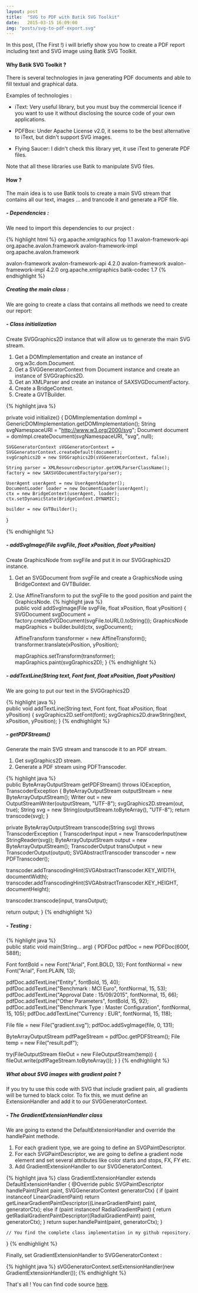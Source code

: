 ```yaml
---
layout: post
title:  "SVG to PDF with Batik SVG Toolkit"
date:   2015-03-15 16:09:00
img: "posts/svg-to-pdf-export.svg"
---
```


In this post, (The First !) i will briefly show you how to create a PDF report including text and SVG image using Batik SVG Toolkit. 

#### Why Batik SVG Toolkit ?

There is several technologies in java generating PDF documents and able to fill textual and graphical data.

Examples of technologies : 

+ iText: Very useful library, but you must buy the commercial licence if you want to use it without disclosing the source code of your own applications.

+ PDFBox: Under Apache License v2.0, it seems to be the best alternative to iText, but didn't support SVG images.

+ Flying Saucer: I didn't check this library yet, it use iText to generate PDF files. 

Note that all these libraries use Batik to manipulate SVG files.
 
#### How ?

The main idea is to use Batik tools to create a main SVG stream that contains all our text, images ... and trancode it and generate a PDF file.

##### - Dependencies :

We need to import this dependencies to our project : 

{% highlight html %}
<dependency>
 <groupId>org.apache.xmlgraphics</groupId>
 <artifactId>fop</artifactId>
 <version>1.1</version>
 <exclusions>
  <exclusion>
   <artifactId>avalon-framework-api</artifactId>
   <groupId>org.apache.avalon.framework</groupId>
  </exclusion>
  <exclusion>
   <artifactId>avalon-framework-impl</artifactId>
   <groupId>org.apache.avalon.framework</groupId>
  </exclusion>
 </exclusions>
</dependency>
<!-- these two are to correct issues in fop dependency -->
<dependency>
 <groupId>avalon-framework</groupId>
 <artifactId>avalon-framework-api</artifactId>
 <version>4.2.0</version>
</dependency>
<dependency>
 <groupId>avalon-framework</groupId>
 <artifactId>avalon-framework-impl</artifactId>
 <version>4.2.0</version>
</dependency>
<dependency>
 <groupId>org.apache.xmlgraphics</groupId>
 <artifactId>batik-codec</artifactId>
 <version>1.7</version>
</dependency>
{% endhighlight %}

##### Creating the main class :

We are going to create a class that contains all methods we need to create our report:

##### - Class initialization
Create SVGGraphics2D instance that will allow us to generate the main SVG stream.

1.  Get a DOMImplementation and create an instance of org.w3c.dom.Document.
2.  Get a SVGGeneratorContext from Document instance and create an instance of SVGGraphics2D.
3.  Get an XMLParser and create an instance of SAXSVGDocumentFactory.
4.  Create a BridgeContext.
5.  Create a GVTBuilder.

{% highlight java %}

private void initialize() {
    DOMImplementation domImpl = GenericDOMImplementation.getDOMImplementation();
    String svgNamespaceURI = "http://www.w3.org/2000/svg";
    Document document = domImpl.createDocument(svgNamespaceURI, "svg", null);
    
    SVGGeneratorContext sVGGeneratorContext = SVGGeneratorContext.createDefault(document);
    svgGraphics2D = new SVGGraphics2D(sVGGeneratorContext, false);
    
    String parser = XMLResourceDescriptor.getXMLParserClassName();
    factory = new SAXSVGDocumentFactory(parser);
    
    UserAgent userAgent = new UserAgentAdapter();
    DocumentLoader loader = new DocumentLoader(userAgent);
    ctx = new BridgeContext(userAgent, loader);
    ctx.setDynamicState(BridgeContext.DYNAMIC);
    
    builder = new GVTBuilder();
}

{% endhighlight %}

##### - addSvgImage(File svgFile, float xPosition, float yPosition)
Create GraphicsNode from svgFile and put it in our SVGGraphics2D instance.

1. Get an SVGDocument from svgFile and create a GraphicsNode using BridgeContext and GVTBuilder.
2. Use AffineTransform to put the svgFile to the good position and paint the GraphicsNode.
{% highlight java %}  
    public void addSvgImage(File svgFile, float xPosition, float yPosition) {
    SVGDocument svgDocument = factory.createSVGDocument(svgFile.toURL().toString());
    GraphicsNode mapGraphics = builder.build(ctx, svgDocument);
    
    AffineTransform transformer = new AffineTransform();
    transformer.translate(xPosition, yPosition);
    
    mapGraphics.setTransform(transformer);
    mapGraphics.paint(svgGraphics2D);
}
{% endhighlight %}

##### - addTextLine(String text, Font font, float xPosition, float yPosition)
We are going to put our text in the SVGGraphics2D

{% highlight java %}  
  public void addTextLine(String text, Font font, float xPosition, float yPosition) {
   svgGraphics2D.setFont(font);
   svgGraphics2D.drawString(text, xPosition, yPosition);
  }
{% endhighlight %} 

##### - getPDFStream()
Generate the main SVG stream and transcode it to an PDF stream.

1. Get svgGraphics2D stream.
2. Generate a PDF stream using PDFTranscoder.

{% highlight java %}  
  public ByteArrayOutputStream getPDFStream() throws IOException, TranscoderException {
   ByteArrayOutputStream outputStream = new ByteArrayOutputStream();
   Writer out = new OutputStreamWriter(outputStream, "UTF-8");
   svgGraphics2D.stream(out, true);
   String svg = new String(outputStream.toByteArray(), "UTF-8");
   return transcode(svg);
  }
  
  private ByteArrayOutputStream transcode(String svg) throws TranscoderException {
   TranscoderInput input = new TranscoderInput(new StringReader(svg));
   ByteArrayOutputStream output = new ByteArrayOutputStream();
   TranscoderOutput transOutput = new TranscoderOutput(output);
   SVGAbstractTranscoder transcoder = new PDFTranscoder();
   
   transcoder.addTranscodingHint(SVGAbstractTranscoder.KEY_WIDTH, documentWidth);
   transcoder.addTranscodingHint(SVGAbstractTranscoder.KEY_HEIGHT, documentHeight);
   
   transcoder.transcode(input, transOutput);
   
  return output;
}
{% endhighlight %}

##### - Testing :
{% highlight java %}  
  public static void main(String... arg) {
   PDFDoc pdfDoc = new PDFDoc(600f, 588f);
   
   Font fontBold = new Font("Arial", Font.BOLD, 13);
   Font fontNormal = new Font("Arial", Font.PLAIN, 13);
   
   pdfDoc.addTextLine("Entity", fontBold, 15, 40);
   pdfDoc.addTextLine("Benchmark : MCI Euro", fontNormal, 15, 53);
   pdfDoc.addTextLine("Approval Date : 15/09/2015", fontNormal, 15, 66);
   pdfDoc.addTextLine("Other Parameters", fontBold, 15, 92);
   pdfDoc.addTextLine("Benchmark Type : Master Configuration", fontNormal, 15, 105);
   pdfDoc.addTextLine("Currency : EUR", fontNormal, 15, 118);
   
   File file = new File("gradient.svg");
   pdfDoc.addSvgImage(file, 0, 131);
   
   ByteArrayOutputStream pdfPageStream = pdfDoc.getPDFStream();
   File temp = new File("result.pdf");
   
   try(FileOutputStream fileOut = new FileOutputStream(temp)) {
    fileOut.write(pdfPageStream.toByteArray());
   }
  }
{% endhighlight %} 

##### What about SVG images with gradient paint ?
If you try tu use this code with SVG that include gradient pain, all gradients will be turned to black color.
To fix this, we must define an ExtensionHandler and add it to our SVGGeneratorContext.

##### -   The GradientExtensionHandler class
We are going to extend the DefaultExtensionHandler and override the handlePaint methode.

1. For each gradient type, we are going to define an SVGPaintDescriptor.
2. For each SVGPaintDescriptor, we are going to define a gradient node element and set several attributes like color starts and stops, FX, FY etc.
3. Add GradientExtensionHandler to our SVGGeneratorContext.

{% highlight java %} 
   class GradientExtensionHandler extends DefaultExtensionHandler {
    @Override
    public SVGPaintDescriptor handlePaint(Paint paint, SVGGeneratorContext generatorCtx) {
     if (paint instanceof LinearGradientPaint)
      return getLinearGradientPaintDescriptor((LinearGradientPaint) paint, generatorCtx);
     else if (paint instanceof RadialGradientPaint) {
      return getRadialGradientPaintDescriptor((RadialGradientPaint) paint, generatorCtx);
     }
      return super.handlePaint(paint, generatorCtx);
    }
    
    // You find the complete class implementation in my github repository. 
   }
{% endhighlight %} 

Finally, set GradientExtensionHandler to SVGGeneratorContext :  

{% highlight java %} 
    sVGGeneratorContext.setExtensionHandler(new GradientExtensionHandler());
{% endhighlight %}

That's all ! You can find code source [here](http://github.com/HichamBI/svg-pdf-exporter).